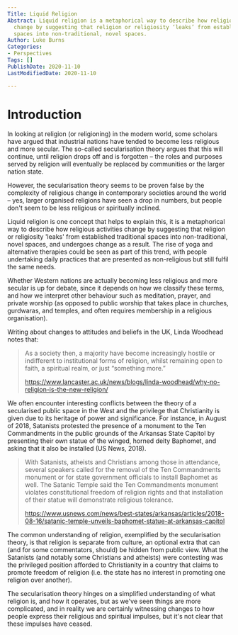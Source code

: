```yaml
---
Title: Liquid Religion
Abstract: Liquid religion is a metaphorical way to describe how religious activities
  change by suggesting that religion or religiosity ‘leaks’ from established traditional
  spaces into non-traditional, novel spaces.
Author: Luke Burns
Categories:
- Perspectives
Tags: []
PublishDate: 2020-11-10
LastModifiedDate: 2020-11-10

---
```

# Introduction
In looking at religion (or religioning) in the modern world, some scholars have argued that industrial nations have tended to become less religious and more secular. The so-called secularisation theory argues that this will continue, until religion drops off and is forgotten – the roles and purposes served by religion will eventually be replaced by communities or the larger nation state.

However, the secularisation theory seems to be proven false by the complexity of religious change in contemporary societies around the world – yes, larger organised religions have seen a drop in numbers, but people don't seem to be less religious or spiritually inclined.

Liquid religion is one concept that helps to explain this, it is a metaphorical way to describe how religious activities change by suggesting that religion or religiosity 'leaks' from established traditional spaces into non-traditional, novel spaces, and undergoes change as a result. The rise of yoga and alternative therapies could be seen as part of this trend, with people undertaking daily practices that are presented as non-religious but still fulfil the same needs.

Whether Western nations are actually becoming less religious and more secular is up for debate, since it depends on how we classify these terms, and how we interpret other behaviour such as meditation, prayer, and private worship (as opposed to public worship that takes place in churches, gurdwaras, and temples, and often requires membership in a religious organisation).

Writing about changes to attitudes and beliefs in the UK, Linda Woodhead notes that:

>As a society then, a majority have become increasingly hostile or indifferent to institutional forms of religion, whilst remaining open to faith, a spiritual realm, or just “something more.”
>
>https://www.lancaster.ac.uk/news/blogs/linda-woodhead/why-no-religion-is-the-new-religion/

We often encounter interesting conflicts between the theory of a secularised public space in the West and the privilege that Christianity is given due to its heritage of power and significance. For instance, in August of 2018, Satanists protested the presence of a monument to the Ten Commandments in the public grounds of the Arkansas State Capitol by presenting their own statue of the winged, horned deity Baphomet, and asking that it also be installed (US News, 2018).

>With Satanists, atheists and Christians among those in attendance, several speakers called for the removal of the Ten Commandments monument or for state government officials to install Baphomet as well. The Satanic Temple said the Ten Commandments monument violates constitutional freedom of religion rights and that installation of their statue will demonstrate religious tolerance.
>
>https://www.usnews.com/news/best-states/arkansas/articles/2018-08-16/satanic-temple-unveils-baphomet-statue-at-arkansas-capitol

The common understanding of religion, exemplified by the secularisation theory, is that religion is separate from culture, an optional extra that can (and for some commentators, should) be hidden from public view. What the Satanists (and notably some Christians and atheists) were contesting was the privileged position afforded to Christianity in a country that claims to promote freedom of religion (i.e. the state has no interest in promoting one religion over another).

The secularisation theory hinges on a simplified understanding of what religion is, and how it operates, but as we've seen things are more complicated, and in reality we are certainly witnessing changes to how people express their religious and spiritual impulses, but it's not clear that these impulses have ceased.